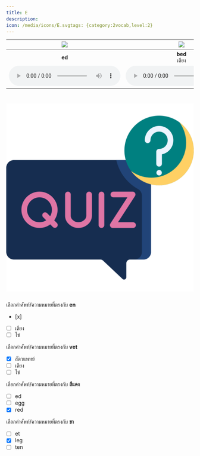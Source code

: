 ```yaml
---
title: E
description: 
icon: /media/icons/E.svgtags: {category:2vocab,level:2}
---
```

<div class="carrousel">


|![](/media/img/E__ed.svg)|![](/media/img/E__bed.svg)|![](/media/img/E__red.svg)|![](/media/img/E__wed.svg)|![](/media/img/E__eg.svg)|![](/media/img/E__egg.svg)|![](/media/img/E__leg.svg)|![](/media/img/E__en.svg)|![](/media/img/E__men.svg)|![](/media/img/E__pen.svg)|![](/media/img/E__ten.svg)|![](/media/img/E__et.svg)|![](/media/img/E__net.svg)|![](/media/img/E__vet.svg)|![](/media/img/E__wet.svg)|
| :----: | :----: | :----: | :----: | :----: | :----: | :----: | :----: | :----: | :----: | :----: | :----: | :----: | :----: | :----: |
|**ed**<br> |**bed**<br>เตียง|**red**<br>สีแดง|**wed**<br>วันพุธ|**eg**<br>|**egg**<br>ไข่|**leg**<br>ขา|**en**<br> |**men**<br>ผู้ชายหลายคน|**pen**<br>ปากกา|**ten**<br>สิบ|**et**<br> |**net**<br>สุทธิ|**vet**<br>สัตวแพทย์|**wet**<br>เปียก|
|![](/media/audio/ed.mp3)|![](/media/audio/bed.mp3)|![](/media/audio/red.mp3)|![](/media/audio/wed.mp3)|![](/media/audio/eg.mp3)|![](/media/audio/egg.mp3)|![](/media/audio/leg.mp3)|![](/media/audio/en.mp3)|![](/media/audio/men.mp3)|![](/media/audio/pen.mp3)|![](/media/audio/ten.mp3)|![](/media/audio/et.mp3)|![](/media/audio/net.mp3)|![](/media/audio/vet.mp3)|![](/media/audio/wet.mp3)|

</div>



# ![icon](/media/icons/quiz.svg) 


 เลือกคำศัพท์/ความหมายที่ตรงกับ **en**
 - [x]  
 - [ ] เตียง
 - [ ] ไข่

 เลือกคำศัพท์/ความหมายที่ตรงกับ **vet**
 - [x] สัตวแพทย์
 - [ ] เตียง
 - [ ] ไข่

 เลือกคำศัพท์/ความหมายที่ตรงกับ **สีแดง**
 - [ ] ed
 - [ ] egg
 - [x] red

 เลือกคำศัพท์/ความหมายที่ตรงกับ **ขา**
 - [ ] et
 - [x] leg
 - [ ] ten
